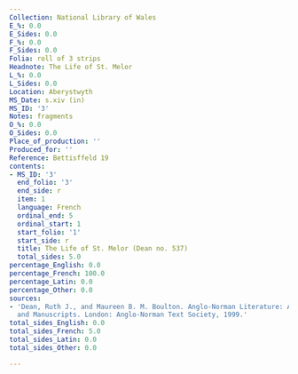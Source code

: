 ```yaml
---
Collection: National Library of Wales
E_%: 0.0
E_Sides: 0.0
F_%: 0.0
F_Sides: 0.0
Folia: roll of 3 strips
Headnote: The Life of St. Melor
L_%: 0.0
L_Sides: 0.0
Location: Aberystwyth
MS_Date: s.xiv (in)
MS_ID: '3'
Notes: fragments
O_%: 0.0
O_Sides: 0.0
Place_of_production: ''
Produced_for: ''
Reference: Bettisffeld 19
contents:
- MS_ID: '3'
  end_folio: '3'
  end_side: r
  item: 1
  language: French
  ordinal_end: 5
  ordinal_start: 1
  start_folio: '1'
  start_side: r
  title: The Life of St. Melor (Dean no. 537)
  total_sides: 5.0
percentage_English: 0.0
percentage_French: 100.0
percentage_Latin: 0.0
percentage_Other: 0.0
sources:
- 'Dean, Ruth J., and Maureen B. M. Boulton. Anglo-Norman Literature: A Guide to Texts
  and Manuscripts. London: Anglo-Norman Text Society, 1999.'
total_sides_English: 0.0
total_sides_French: 5.0
total_sides_Latin: 0.0
total_sides_Other: 0.0

---
```

